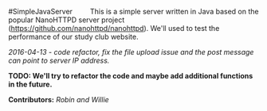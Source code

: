 #SimpleJavaServer
&nbsp;&nbsp;&nbsp;&nbsp;&nbsp;&nbsp;&nbsp;&nbsp;This is a simple server written in Java based on the popular NanoHTTPD server project (https://github.com/nanohttpd/nanohttpd). We'll used to test the performance of our study club website. 

_2016-04-13 - code refactor, fix the file upload issue and the post message can point to server IP address._

__TODO: We'll try to refactor the code and maybe add additional functions in the future.__

__Contributors:__ _Robin and Willie_
